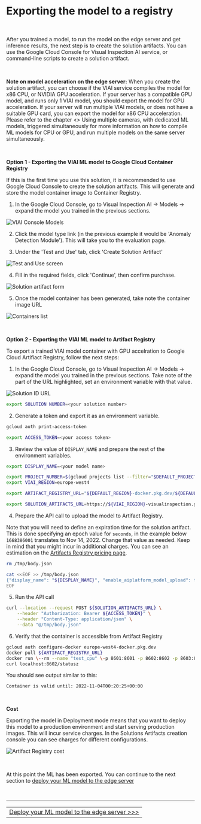 # Exporting the model to a registry

<br>

After you trained a model, to run the model on the edge server and get inference results, the next step is to create the solution artifacts. You can use the Google Cloud Console for Visual Inspection AI service, or command-line scripts to create a solution artifact.

<br>

__Note on model acceleration on the edge server:__ When you create the solution artifact, you can choose if the VIAI service compiles the model for x86 CPU, or NVIDIA GPU acceleration. If your server has a compatible GPU model, and runs only 1 VIAI model, you should export the model for GPU acceleration.
If your server will run multiple VIAI models, or does not have a suitable GPU card, you can export the model for x86 CPU acceleration. Please refer to the chapter <<INSERT LINK>> Using multiple cameras, with dedicated ML models, triggered simultaneously for more information on how to compile ML models for CPU or GPU, and run multiple models on the same server simultaneously.

<br>

__Option 1 - Exporting the VIAI ML model to Google Cloud Container Registry__

If this is the first time you use this solution, it is recommended to use Google Cloud Console to create the solution artifacts. This will generate and store the model container image to Container Registry.

1. In the Google Cloud Console, go to Visual Inspection AI -> Models -> expand the model you trained in the previous sections.

![VIAI Console Models](./images/export_to_container_registry_step_1.png)

2. Click the model type link (in the previous example it would be 'Anomaly Detection Module'). This will take you to the evaluation page.

3. Under the 'Test and Use' tab, click 'Create Solution Artifact'

![Test and Use screen](./images/export_to_container_registry_step_2.png)

4. Fill in the required fields, click 'Continue', then confirm purchase.

![Solution artifact form](./images/export_to_container_registry_step_3.png)

5. Once the model container has been generated, take note the container image URL

![Containers list](./images/export_to_container_registry_step_4.png)

<br>

__Option 2 - Exporting the VIAI ML model to Artifact Registry__

To export a trained VIAI model container with GPU accelration to Google Cloud Artifiact Registry, follow the next steps:

1. In the Google Cloud Console, go to Visual Inspection AI -> Models -> expand the model you trained in the previous sections.
Take note of the part of the URL highlighted, set an environment variable with that value.

![Solution ID URL](./images/export_to_artifact_registry_step_1.png)

```bash
export SOLUTION NUMBER=<your solution number>
```

2. Generate a token and export it as an environment variable.

```bash
gcloud auth print-access-token
```

```bash
export ACCESS_TOKEN=<your access token>
```

3. Review the value of `DISPLAY_NAME` and prepare the rest of the environment variables.

```bash
export DISPLAY_NAME=<your model name>

export PROJECT_NUMBER=$(gcloud projects list --filter="$DEFAULT_PROJECT" --format="value(PROJECT_NUMBER)")
export VIAI_REGION=europe-west4

export ARTIFACT_REGISTRY_URL="${DEFAULT_REGION}-docker.pkg.dev/${DEFAULT_PROJECT}/viai-models/${DISPLAY_NAME}:gpu-20221014003"

export SOLUTION_ARTIFACTS_URL=https://${VIAI_REGION}-visualinspection.googleapis.com/v1/projects/${PROJECT_NUMBER}/locations/${VIAI_REGION}/solutions/${SOLUTION_NUMBER}/solutionArtifacts
```

4. Prepare the API call to upload the model to Artifact Registry.

Note that you will need to define an expiration time for the solution artifact. This is done specifying an epoch value for `seconds`, in the example below `1668386001` translates to Nov 14, 2022. Change that value as needed. Keep in mind that you might incur in additional charges. You can see an estimation on the [Artifacts Registry pricing page](https://cloud.google.com/artifact-registry/pricing).

```bash
rm /tmp/body.json

cat <<EOF >> /tmp/body.json
{"display_name": "${DISPLAY_NAME}", "enable_aiplatform_model_upload": false, "export_type": "GPU_CONTAINER", "container_export_location": {"output_uri": "${ARTIFACT_REGISTRY_URL}"}, "expire_time": {"seconds": 1668386001}, "camera_count": 1, "purpose": "deployment"}
EOF
```

5. Run the API call

```bash
curl --location --request POST ${SOLUTION_ARTIFACTS_URL} \
    --header "Authorization: Bearer ${ACCESS_TOKEN}" \
    --header "Content-Type: application/json" \
    --data "@/tmp/body.json"
```

6. Verify that the container is accessible from Artifact Registry

```bash
gcloud auth configure-docker europe-west4-docker.pkg.dev
docker pull ${ARTIFACT_REGISTRY_URL}
docker run \--rm --name "test_cpu" \-p 8601:8601 -p 8602:8602 -p 8603:8603 \-t ${IMAGE_TAG}
curl localhost:8602/statusz
```

You should see output similar to this:

```text
Container is valid until: 2022-11-04T00:20:25+00:00
```

<br>

__Cost__

Exporting the model in Deployment mode means that you want to deploy this model to a production environment and start serving production images. This will incur service charges. In the Solutions Artifacts creation console you can see charges for different configurations.

![Artifact Registry cost](./images/artifact_registry_cost.png)


<br>

At this point the ML has been exported. You can continue to the next section to [deploy your ML model to the edge server](./modeltoedge.md)



<br>

___

<table width="100%">
<tr><td><a href="./modeltoedge.md">Deploy your ML model to the edge server >>></td></tr>
</table>





